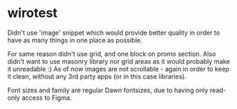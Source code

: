 # wirotest


Didn't use 'image' snippet which would provide better quality in order to have as many things in one place as possible.

For same reason didn't use grid, and one block on promo section. Also didn't want to use masonry library nor grid areas as it would probably make it unreadable :) 
As of now images are not scrollable - again in order to keep it clean, without any 3rd party apps (or in this case libraries).


Font sizes and family are regular Dawn fontsizes, due to having only read-only access to Figma.
